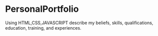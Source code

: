 # PersonalPortfolio
Using HTML,CSS,JAVASCRIPT describe my beliefs, skills, qualifications, education, training, and experiences.
